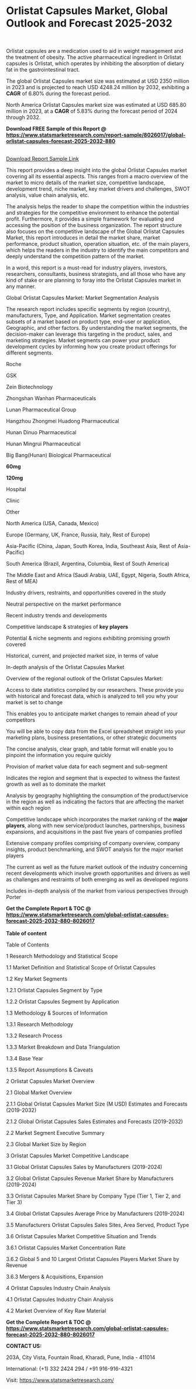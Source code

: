 <h1>Orlistat Capsules Market, Global Outlook and Forecast 2025-2032</h1><br/><p>
 
 Orlistat capsules are a medication used to aid in weight management and the treatment of obesity. The active pharmaceutical ingredient in Orlistat capsules is Orlistat, which operates by inhibiting the absorption of dietary fat in the gastrointestinal tract.</p><p>
 
 The global Orlistat Capsules market size was estimated at USD 2350 million in 2023 and is projected to reach USD 4248.24 million by 2032, exhibiting a <strong>CAGR</strong> of 6.80% during the forecast period.</p><p>
 
 North America Orlistat Capsules market size was estimated at USD 685.80 million in 2023, at a <strong>CAGR</strong> of 5.83% during the forecast period of 2024 through 2032.</p><div><b>Download FREE Sample of this Report @ <a href="https://www.statsmarketresearch.com/download-free-sample/8026017/global-orlistat-capsules-forecast-2025-2032-880">https://www.statsmarketresearch.com/report-sample/8026017/global-orlistat-capsules-forecast-2025-2032-880</a></b></div><br><p><a href="https://www.statsmarketresearch.com/download-free-sample/8026017/global-orlistat-capsules-forecast-2025-2032-880">Download Report Sample Link</a></p><p>
 
 This report provides a deep insight into the global Orlistat Capsules market covering all its essential aspects. This ranges from a macro overview of the market to micro details of the market size, competitive landscape, development trend, niche market, key market drivers and challenges, SWOT analysis, value chain analysis, etc.</p><p>
 
 The analysis helps the reader to shape the competition within the industries and strategies for the competitive environment to enhance the potential profit. Furthermore, it provides a simple framework for evaluating and accessing the position of the business organization. The report structure also focuses on the competitive landscape of the Global Orlistat Capsules Market, this report introduces in detail the market share, market performance, product situation, operation situation, etc. of the main players, which helps the readers in the industry to identify the main competitors and deeply understand the competition pattern of the market.</p><p>In a word, this report is a must-read for industry players, investors, researchers, consultants, business strategists, and all those who have any kind of stake or are planning to foray into the Orlistat Capsules market in any manner.</p><p>Global Orlistat Capsules Market: Market Segmentation Analysis</p><p>The research report includes specific segments by region (country), manufacturers, Type, and Application. Market segmentation creates subsets of a market based on product type, end-user or application, Geographic, and other factors. By understanding the market segments, the decision-maker can leverage this targeting in the product, sales, and marketing strategies. Market segments can power your product development cycles by informing how you create product offerings for different segments.</p><p>Roche</p><p>GSK</p><p>Zein Biotechnology</p><p>Zhongshan Wanhan Pharmaceuticals</p><p>Lunan Pharmaceutical Group</p><p>Hangzhou Zhongmei Huadong Pharmaceutical</p><p>Hunan Dinuo Pharmaceutical</p><p>Hunan Mingrui Pharmaceutical</p><p>Big Bang(Hunan) Biological Pharmaceutical</p><p>
 
 </p><p><strong>60mg</strong></p><p>
 
 <strong>120mg</strong></p><p>Hospital</p><p>Clinic</p><p>Other</p><p>
 
 </p><p>North America (USA, Canada, Mexico)</p><p>Europe (Germany, UK, France, Russia, Italy, Rest of Europe)</p><p>Asia-Pacific (China, Japan, South Korea, India, Southeast Asia, Rest of Asia-Pacific)</p><p>South America (Brazil, Argentina, Columbia, Rest of South America)</p><p>The Middle East and Africa (Saudi Arabia, UAE, Egypt, Nigeria, South Africa, Rest of MEA)</p><p>
 
 </p><p>Industry drivers, restraints, and opportunities covered in the study</p><p>Neutral perspective on the market performance</p><p>Recent industry trends and developments</p><p>Competitive landscape & strategies of <strong>key players</strong></p><p>Potential & niche segments and regions exhibiting promising growth covered</p><p>Historical, current, and projected market size, in terms of value</p><p>In-depth analysis of the Orlistat Capsules Market</p><p>Overview of the regional outlook of the Orlistat Capsules Market:</p><p>
 
 </p><p>Access to date statistics compiled by our researchers. These provide you with historical and forecast data, which is analyzed to tell you why your market is set to change</p><p>This enables you to anticipate market changes to remain ahead of your competitors</p><p>You will be able to copy data from the Excel spreadsheet straight into your marketing plans, business presentations, or other strategic documents</p><p>The concise analysis, clear graph, and table format will enable you to pinpoint the information you require quickly</p><p>Provision of market value data for each segment and sub-segment</p><p>Indicates the region and segment that is expected to witness the fastest growth as well as to dominate the market</p><p>Analysis by geography highlighting the consumption of the product/service in the region as well as indicating the factors that are affecting the market within each region</p><p>Competitive landscape which incorporates the market ranking of the <strong>major players</strong>, along with new service/product launches, partnerships, business expansions, and acquisitions in the past five years of companies profiled</p><p>Extensive company profiles comprising of company overview, company insights, product benchmarking, and SWOT analysis for the major market players</p><p>The current as well as the future market outlook of the industry concerning recent developments which involve growth opportunities and drivers as well as challenges and restraints of both emerging as well as developed regions</p><p>Includes in-depth analysis of the market from various perspectives through Porter</p><div><b>Get the Complete Report & TOC @ <a href="https://www.statsmarketresearch.com/global-orlistat-capsules-forecast-2025-2032-880-8026017">https://www.statsmarketresearch.com/global-orlistat-capsules-forecast-2025-2032-880-8026017</a></b></div><br><b>Table of content</b><p>Table of Contents<br />
 
 1 Research Methodology and Statistical Scope<br />
 
 1.1 Market Definition and Statistical Scope of Orlistat Capsules<br />
 
 1.2 Key Market Segments<br />
 
 1.2.1 Orlistat Capsules Segment by Type<br />
 
 1.2.2 Orlistat Capsules Segment by Application<br />
 
 1.3 Methodology & Sources of Information<br />
 
 1.3.1 Research Methodology<br />
 
 1.3.2 Research Process<br />
 
 1.3.3 Market Breakdown and Data Triangulation<br />
 
 1.3.4 Base Year<br />
 
 1.3.5 Report Assumptions & Caveats<br />
 
 2 Orlistat Capsules Market Overview<br />
 
 2.1 Global Market Overview<br />
 
 2.1.1 Global Orlistat Capsules Market Size (M USD) Estimates and Forecasts (2019-2032)<br />
 
 2.1.2 Global Orlistat Capsules Sales Estimates and Forecasts (2019-2032)<br />
 
 2.2 Market Segment Executive Summary<br />
 
 2.3 Global Market Size by Region<br />
 
 3 Orlistat Capsules Market Competitive Landscape<br />
 
 3.1 Global Orlistat Capsules Sales by Manufacturers (2019-2024)<br />
 
 3.2 Global Orlistat Capsules Revenue Market Share by Manufacturers (2019-2024)<br />
 
 3.3 Orlistat Capsules Market Share by Company Type (Tier 1, Tier 2, and Tier 3)<br />
 
 3.4 Global Orlistat Capsules Average Price by Manufacturers (2019-2024)<br />
 
 3.5 Manufacturers Orlistat Capsules Sales Sites, Area Served, Product Type<br />
 
 3.6 Orlistat Capsules Market Competitive Situation and Trends<br />
 
 3.6.1 Orlistat Capsules Market Concentration Rate<br />
 
 3.6.2 Global 5 and 10 Largest Orlistat Capsules Players Market Share by Revenue<br />
 
 3.6.3 Mergers & Acquisitions, Expansion<br />
 
 4 Orlistat Capsules Industry Chain Analysis<br />
 
 4.1 Orlistat Capsules Industry Chain Analysis<br />
 
 4.2 Market Overview of Key Raw Material<br><div><b>Get the Complete Report & TOC @ <a href="https://www.statsmarketresearch.com/global-orlistat-capsules-forecast-2025-2032-880-8026017">https://www.statsmarketresearch.com/global-orlistat-capsules-forecast-2025-2032-880-8026017</a></b></div></p>
 
 <b>CONTACT US:</b><br>
 
 203A, City Vista, Fountain Road, Kharadi, Pune, India - 411014 <br>
 
 International: (+1) 332 2424 294 / +91 916-916-4321<br>
 
 Visit: <a href="https://www.statsmarketresearch.com/">https://www.statsmarketresearch.com/</a>
 
 <br>